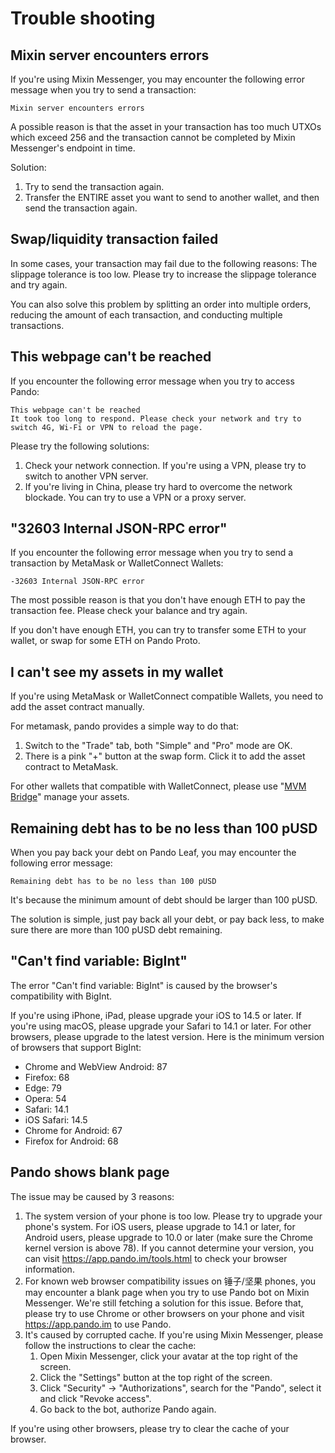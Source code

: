 # Trouble shooting

## Mixin server encounters errors

If you're using Mixin Messenger, you may encounter the following error message when you try to send a transaction:

```
Mixin server encounters errors
```

A possible reason is that the asset in your transaction has too much UTXOs which exceed 256 and the transaction cannot be completed by Mixin Messenger's endpoint in time. 

Solution:

1. Try to send the transaction again.
2. Transfer the ENTIRE asset you want to send to another wallet, and then send the transaction again.

## Swap/liquidity transaction failed

In some cases, your transaction may fail due to the following reasons: The slippage tolerance is too low. Please try to increase the slippage tolerance and try again.

You can also solve this problem by splitting an order into multiple orders, reducing the amount of each transaction, and conducting multiple transactions.

## This webpage can't be reached

If you encounter the following error message when you try to access Pando:

```
This webpage can't be reached
It took too long to respond. Please check your network and try to switch 4G, Wi-Fi or VPN to reload the page.
```

Please try the following solutions:
1. Check your network connection. If you're using a VPN, please try to switch to another VPN server.
2. If you're living in China, please try hard to overcome the network blockade. You can try to use a VPN or a proxy server.

## "32603 Internal JSON-RPC error"

If you encounter the following error message when you try to send a transaction by MetaMask or WalletConnect Wallets:

```
-32603 Internal JSON-RPC error
```

The most possible reason is that you don't have enough ETH to pay the transaction fee. Please check your balance and try again.

If you don't have enough ETH, you can try to transfer some ETH to your wallet, or swap for some ETH on Pando Proto.

## I can't see my assets in my wallet

If you're using MetaMask or WalletConnect compatible Wallets, you need to add the asset contract manually. 

For metamask, pando provides a simple way to do that:

1. Switch to the "Trade" tab, both "Simple" and "Pro" mode are OK.
2. There is a pink "+" button at the swap form. Click it to add the asset contract to MetaMask.

For other wallets that compatible with WalletConnect, please use "[MVM Bridge](https://bridge.mvm.app/)" manage your assets.

## Remaining debt has to be no less than 100 pUSD

When you pay back your debt on Pando Leaf, you may encounter the following error message:

```
Remaining debt has to be no less than 100 pUSD
```

It's because the minimum amount of debt should be larger than 100 pUSD.

The solution is simple, just pay back all your debt, or pay back less, to make sure there are more than 100 pUSD debt remaining.

## "Can't find variable: BigInt"

The error "Can't find variable: BigInt" is caused by the browser's compatibility with BigInt.

If you're using iPhone, iPad, please upgrade your iOS to 14.5 or later. If you're using macOS, please upgrade your Safari to 14.1 or later. For other browsers, please upgrade to the latest version. Here is the minimum version of browsers that support BigInt:

- Chrome and WebView Android: 87
- Firefox: 68
- Edge: 79
- Opera: 54
- Safari: 14.1
- iOS Safari: 14.5
- Chrome for Android: 67
- Firefox for Android: 68

## Pando shows blank page

The issue may be caused by 3 reasons:

1. The system version of your phone is too low. Please try to upgrade your phone's system. For iOS users, please upgrade to 14.1 or later, for Android users, please upgrade to 10.0 or later (make sure the Chrome kernel version is above 78).
   If you cannot determine your version, you can visit https://app.pando.im/tools.html to check your browser information.
2. For known web browser compatibility issues on 锤子/坚果 phones, you may encounter a blank page when you try to use Pando bot on Mixin Messenger. 
   We're still fetching a solution for this issue. Before that, please try to use Chrome or other browsers on your phone and visit https://app.pando.im to use Pando.
3. It's caused by corrupted cache. If you're using Mixin Messenger, please follow the instructions to clear the cache: 
   1. Open Mixin Messenger, click your avatar at the top right of the screen.
   2. Click the "Settings" button at the top right of the screen.
   3. Click "Security" -> "Authorizations", search for the "Pando", select it and click "Revoke access".
   4. Go back to the bot, authorize Pando again.

If you're using other browsers, please try to clear the cache of your browser.
